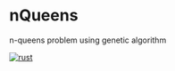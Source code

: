 # nQueens
n-queens problem using genetic algorithm


[![rust](https://github.com/shikharvashistha/nQueens/actions/workflows/rust.yml/badge.svg?branch=main)](https://github.com/shikharvashistha/nQueens/actions/workflows/rust.yml)